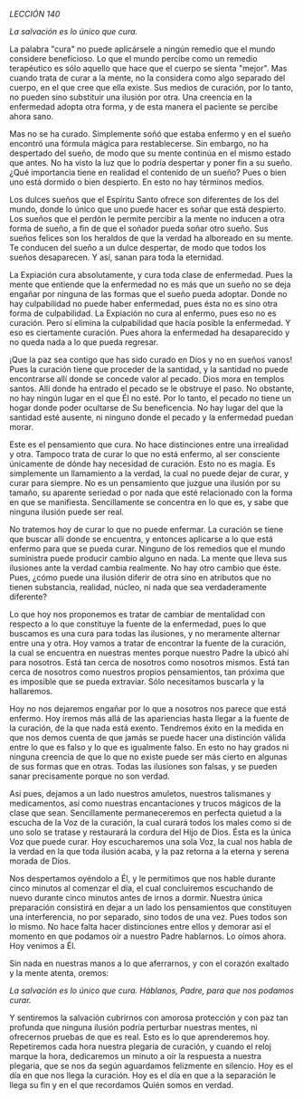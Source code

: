 *LECCIÓN 140*

*La salvación es lo único que cura.*

La palabra "cura" no puede aplicársele a ningún remedio que el mundo considere beneficioso. Lo que el mundo percibe como un remedio terapéutico es sólo aquello que hace que el cuerpo se sienta "mejor". Mas cuando trata de curar a la mente, no la considera como algo separado del cuerpo, en el que cree que ella existe. Sus medios de curación, por lo tanto, no pueden sino substituir una ilusión por otra. Una creencia en la enfermedad adopta otra forma, y de esta manera el paciente se percibe ahora sano.

Mas no se ha curado. Simplemente soñó que estaba enfermo y en el sueño encontró una fórmula mágica para restablecerse. Sin embargo, no ha despertado del sueño, de modo que su mente continúa en el mismo estado que antes. No ha visto la luz que lo podría despertar y poner fin a su sueño. ¿Qué importancia tiene en realidad el contenido de un sueño? Pues o bien uno está dormido o bien despierto. En esto no hay términos medios.

Los dulces sueños que el Espíritu Santo ofrece son diferentes de los del mundo, donde lo único que uno puede hacer es soñar que está despierto. Los sueños que el perdón le permite percibir a la mente no inducen a otra forma de sueño, a fin de que el soñador pueda soñar otro sueño. Sus sueños felices son los heraldos de que la verdad ha alboreado en su mente. Te conducen del sueño a un dulce despertar, de modo que todos los sueños desaparecen. Y así, sanan para toda la eternidad.

La Expiación cura absolutamente, y cura toda clase de enfermedad. Pues la mente que entiende que la enfermedad no es más que un sueño no se deja engañar por ninguna de las formas que el sueño pueda adoptar. Donde no hay culpabilidad no puede haber enfermedad, pues ésta no es sino otra forma de culpabilidad. La Expiación no cura al enfermo, pues eso no es curación. Pero sí elimina la culpabilidad que hacía posible la enfermedad. Y eso es ciertamente curación. Pues ahora la enfermedad ha desaparecido y no queda nada a lo que pueda regresar.

¡Que la paz sea contigo que has sido curado en Dios y no en sueños vanos! Pues la curación tiene que proceder de la santidad, y la santidad no puede encontrarse allí donde se concede valor al pecado. Dios mora en templos santos. Allí donde ha entrado el pecado se le obstruye el paso. No obstante, no hay ningún lugar en el que Él no esté. Por lo tanto, el pecado no tiene un hogar donde poder ocultarse de Su beneficencia. No hay lugar del que la santidad esté ausente, ni ninguno donde el pecado y la enfermedad puedan morar.

Este es el pensamiento que cura. No hace distinciones entre una irrealidad y otra. Tampoco trata de curar lo que no está enfermo, al ser consciente únicamente de dónde hay necesidad de curación. Esto no es magia. Es simplemente un llamamiento a la verdad, la cual no puede dejar de curar, y curar para siempre. No es un pensamiento que juzgue una ilusión por su tamaño, su aparente seriedad o por nada que esté relacionado con la forma en que se manifiesta. Sencillamente se concentra en lo que es, y sabe que ninguna ilusión puede ser real.

No tratemos hoy de curar lo que no puede enfermar. La curación se tiene que buscar allí donde se encuentra, y entonces aplicarse a lo que está enfermo para que se pueda curar. Ninguno de los remedios que el mundo suministra puede producir cambio alguno en nada. La mente que lleva sus ilusiones ante la verdad cambia realmente. No hay otro cambio que éste. Pues, ¿cómo puede una ilusión diferir de otra sino en atributos que no tienen substancia, realidad, núcleo, ni nada que sea verdaderamente diferente?

Lo que hoy nos proponemos es tratar de cambiar de mentalidad con respecto a lo que constituye la fuente de la enfermedad, pues lo que buscamos es una cura para todas las ilusiones, y no meramente alternar entre una y otra. Hoy vamos a tratar de encontrar la fuente de la curación, la cual se encuentra en nuestras mentes porque nuestro Padre la ubicó ahí para nosotros. Está tan cerca de nosotros como nosotros mismos. Está tan cerca de nosotros como nuestros propios pensamientos, tan próxima que es imposible que se pueda extraviar. Sólo necesitamos buscarla y la hallaremos.

Hoy no nos dejaremos engañar por lo que a nosotros nos parece que está enfermo. Hoy iremos más allá de las apariencias hasta llegar a la fuente de la curación, de la que nada está exento. Tendremos éxito en la medida en que nos demos cuenta de que jamás se puede hacer una distinción válida entre lo que es falso y lo que es igualmente falso. En esto no hay grados ni ninguna creencia de que lo que no existe puede ser más cierto en algunas de sus formas que en otras. Todas las ilusiones son falsas, y se pueden sanar precisamente porque no son verdad.

Así pues, dejamos a un lado nuestros amuletos, nuestros talismanes y medicamentos, así como nuestras encantaciones y trucos mágicos de la clase que sean. Sencillamente permaneceremos en perfecta quietud a la escucha de la Voz de la curación, la cual curará todos los males como si de uno solo se tratase y restaurará la cordura del Hijo de Dios. Ésta es la única Voz que puede curar. Hoy escucharemos una sola Voz, la cual nos habla de la verdad en la que toda ilusión acaba, y la paz retorna a la eterna y serena morada de Dios.

Nos despertamos oyéndolo a Él, y le permitimos que nos hable durante cinco minutos al comenzar el día, el cual concluiremos escuchando de nuevo durante cinco minutos antes de irnos a dormir. Nuestra única preparación consistirá en dejar a un lado los pensamientos que constituyen una interferencia, no por separado, sino todos de una vez. Pues todos son lo mismo. No hace falta hacer distinciones entre ellos y demorar así el momento en que podamos oír a nuestro Padre hablarnos. Lo oímos ahora. Hoy venimos a Él.

Sin nada en nuestras manos a lo que aferrarnos, y con el corazón exaltado y la mente atenta, oremos:

_La salvación es lo único que cura._
_Háblanos, Padre, para que nos podamos curar._

Y sentiremos la salvación cubrirnos con amorosa protección y con paz tan profunda que ninguna ilusión podría perturbar nuestras mentes, ni ofrecernos pruebas de que es real. Esto es lo que aprenderemos hoy. Repetiremos cada hora nuestra plegaria de curación, y cuando el reloj marque la hora, dedicaremos un minuto a oír la respuesta a nuestra plegaria, que se nos da según aguardamos felizmente en silencio. Hoy es el día en que nos llega la curación. Hoy es el día en que a la separación le llega su fin y en el que recordamos Quién somos en verdad.
